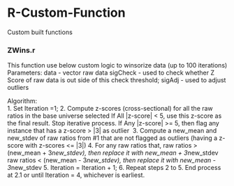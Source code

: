 # R-Custom-Function
Custom built functions

### ZWins.r
This function use below custom logic to winsorize data (up to 100 iterations)
Parameters:
  data     - vector raw data
  sigCheck - used to check whether Z Score of raw data is out side of this check threshold;
  sigAdj   - used to adjust outliers

Algorithm:	
	1. Set Iteration =1;
	2. Compute z-scores (cross-sectional) for all the raw ratios in the base universe selected
	    If All |z-score| < 5, use this z-score as the final result. Stop iterative process.
	    If Any |z-score| >= 5, then flag any instance that has a z-score > |3| as outlier 
	3. Compute a new_mean and new_stdev of raw ratios from #1 that are not flagged as outliers (having a z-score with z-scores <= |3|)
	4. For any raw ratios that,
	    raw ratios > (new_mean + 3*new_stdev), then replace it with new_mean + 3*new_stdev
      raw ratios < (new_mean - 3*new_stdev), then replace it with new_mean - 3*new_stdev
	5. Iteration = Iteration + 1;
	6. Repeat steps 2 to 5. End process at 2.1 or until Iteration = 4, whichever is earliest.
